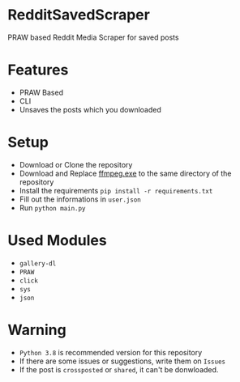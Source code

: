 # RedditSavedScraper
PRAW based Reddit Media Scraper for saved posts

# Features
- PRAW Based
- CLI
- Unsaves the posts which you downloaded

# Setup
- Download or Clone the repository
- Download and Replace [ffmpeg.exe](https://www.ffmpeg.org/download.html) to the same directory of the repository
- Install the requirements `pip install -r requirements.txt`
- Fill out the informations in `user.json`
- Run `python main.py`

# Used Modules
- `gallery-dl`
- `PRAW`
- `click`
- `sys`
- `json`

# Warning
- `Python 3.8` is recommended version for this repository
- If there are some issues or suggestions, write them on `Issues`
- If the post is `crossposted` or `shared`, it can't be donwloaded.
